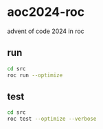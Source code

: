 # aoc2024-roc
advent of code 2024 in roc

## run
```bash
cd src
roc run --optimize
```

## test
```bash
cd src
roc test --optimize --verbose
```
